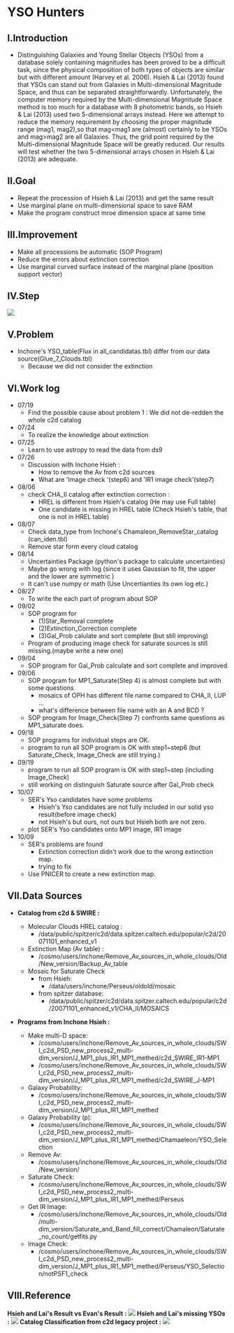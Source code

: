 # **YSO Hunters**
## **I.Introduction**
- Distinguishing Galaxies and Young Stellar Objects (YSOs) from a database solely containing magnitudes has been
proved to be a difficult task, since the physical composition of both types of objects are similar but with different
amount (Harvey et al. 2006). Hsieh & Lai (2013) found that YSOs can stand out from Galaxies in Multi-dimensional
Magnitude Space, and thus can be separated straightforwardly. Unfortunately, the computer memory required by
the Multi-dimensional Magnitude Space method is too much for a database with 8 photometric bands, so Hsieh & Lai
(2013) used two 5-dimensional arrays instead. Here we attempt to reduce the memory requirement by choosing the
proper magnitude range (mag1, mag2),so that mag<mag1 are (almost) certainly to be YSOs and mag>mag2 are all
Galaxies. Thus, the grid point required by the Multi-dimensional Magnitude Space will be greatly reduced. Our results
will test whether the two 5-dimensional arrays chosen in Hsieh & Lai (2013) are adequate.

## **II.Goal**
- Repeat the procession of Hsieh & Lai (2013) and get the same result
- Use marginal plane on multi-dimensional space to save RAM
- Make the program construct mroe dimension space at same time

## **III.Improvement**
- Make all processions be automatic (SOP Program)
- Reduce the errors about extinction correction
- Use marginal curved surface instead of the marginal plane (position support vector)

## **IV.Step**
<img src='Templates_and_Charts/Steps.png'/>

## **V.Problem**
- Inchone's YSO_table(Flux in all_candidatas.tbl) differ from our data source(Glue_7_Clouds.tbl)
  - Because we did not consider the extinction

## **VI.Work log**
- 07/19
	- Find the possible cause about problem 1 : We did not de-redden the whole c2d catalog
- 07/24
	- To realize the knowledge about extinction
- 07/25
	- Learn to use astropy to read the data from ds9
- 07/26
	- Discussion with Inchone Hsieh :
		- How to remove the Av from c2d sources
		- What are 'Image check '(step6) and 'IR1 image check'(step7)
- 08/06
	- check CHA_II catalog after extinction correction :
		- HREL is different from Hsieh's catalog (He may use Full table)
		- One candidate is missing in HREL table (Check Hsieh's table, that one is not in HREL table) 
- 08/07
	- Check data_type from Inchone's Chamaleon_RemoveStar_catalog (can_iden.tbl)
	- Remove star form every cloud catalog
- 08/14
    - Uncertainties Package (python's package to calculate uncertainties)
    - Maybe go wrong with log (since it uses Gaussian to fit, the upper and the lower are symmetric )
    - It can't use numpy or math (Use Uncertianties its own log etc.)
- 08/27
	- To write the each part of program about SOP
- 09/02
	- SOP program for 
		- (1)Star_Removal complete
		- (2)Extinction_Correction complete
		- (3)Gal_Prob calulate and sort complete (but still improving)
	- Program of producing image check for saturate sources is still missing.(maybe write a new one)
- 09/04
	- SOP program for Gal_Prob calculate and sort complete and improved
- 09/06
	- SOP program for MP1_Saturate(Step 4) is almost complete but with some questions
		- mosaics of OPH has different file name compared to CHA_II, LUP ...
		- what's difference  between file name with an A and BCD ?
	- SOP program for Image_Check(Step 7) confronts same questions as MP1_saturate does.
- 09/18
	- SOP programs for individual steps are OK.
	- program to run all SOP program is OK with step1~step6 (but Saturate_Check, Image_Check are still trying.)
- 09/19
	- program to run all SOP program is OK with step1~step (including Image_Check)
	- still working on distinguish Saturate source after Gal_Prob check
- 10/07
	- SER's Yso candidates have some problems
		- Hsieh's Yso candidates are not fully included in our solid yso result(before image check)
		- not Hsieh's but ours, not ours but Hsieh both are not zero.
	- plot SER's Yso candidates onto MP1 image, IR1 image
- 10/09
	- SER's problems are found
		- Extinction correction didn't work due to the wrong extinction map.
		- trying to fix
    - Use PNICER to create a new extinction map.
    
## **VII.Data Sources**
- **Catalog from c2d & SWIRE :**
  - Molecular Clouds HREL catalog :
    - /data/public/spitzer/c2d/data.spitzer.caltech.edu/popular/c2d/20071101_enhanced_v1
  - Extinction Map (Av table) :
    - /cosmo/users/inchone/Remove_Av_sources_in_whole_clouds/Old/New_version/Backup_Av_table
  - Mosaic for Saturate Check
    - from Hsieh:
      - /data/users/inchone/Perseus/oldold/mosaic
    - from spitzer database:
      - /data/public/spitzer/c2d/data.spitzer.caltech.edu/popular/c2d/20071101_enhanced_v1/CHA_II/MOSAICS

- **Programs from Inchone Hsieh :**
  - Make multi-D space:
    - /cosmo/users/inchone/Remove_Av_sources_in_whole_clouds/SWI_c2d_PSD_new_process2_multi-dim_version/J_MP1_plus_IR1_MP1_methed/c2d_SWIRE_IR1-MP1
    - /cosmo/users/inchone/Remove_Av_sources_in_whole_clouds/SWI_c2d_PSD_new_process2_multi-dim_version/J_MP1_plus_IR1_MP1_methed/c2d_SWIRE_J-MP1    
  - Galaxy Probability:
    - /cosmo/users/inchone/Remove_Av_sources_in_whole_clouds/SWI_c2d_PSD_new_process2_multi-dim_version/J_MP1_plus_IR1_MP1_methed
  - Galaxy Probability (p):
    - /cosmo/users/inchone/Remove_Av_sources_in_whole_clouds/SWI_c2d_PSD_new_process2_multi-dim_version/J_MP1_plus_IR1_MP1_methed/Chamaeleon/YSO_Selection
  - Remove Av:
    - /cosmo/users/inchone/Remove_Av_sources_in_whole_clouds/Old/New_version/
  - Saturate Check:
    - /cosmo/users/inchone/Remove_Av_sources_in_whole_clouds/SWI_c2d_PSD_new_process2_multi-dim_version/J_MP1_plus_IR1_MP1_methed/Perseus
  - Get IR Image:  
    - /cosmo/users/inchone/Remove_Av_sources_in_whole_clouds/Old/multi-dim_version/Saturate_and_Band_fill_correct/Chamaleon/Saturate_no_count/getfits.py
  - Image Check:
    - /cosmo/users/inchone/Remove_Av_sources_in_whole_clouds/SWI_c2d_PSD_new_process2_multi-dim_version/J_MP1_plus_IR1_MP1_methed/Perseus/YSO_Selection/notPSF1_check

## **VIII.Reference**
**Hsieh and Lai's Result vs Evan's Result :**
<img src='Templates_and_Charts/Hsiehs_Result.png'/>
**Hsieh and Lai's missing YSOs :**
<img src='Templates_and_Charts/Hsiehs_missing_YSO.png'/>
**Catalog Classification from c2d legacy project :**
<img src='Templates_and_Charts/c2d_obtype.png'/>